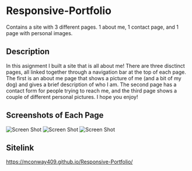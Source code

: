 # Responsive-Portfolio
Contains a site with 3 different pages. 1 about me, 1 contact page, and 1 page with personal images.

## Description
In this asignment I built a site that is all about me! There are three disctinct pages, all linked together through a navigation bar at the top of each page. The first is an about me page that shows a picture of me (and a bit of my dog) and gives a brief description of who I am. The second page has a contact form for people trying to reach me, and the third page shows a couple of different personal pictures. I hope you enjoy!

## Screenshots of Each Page

![Screen Shot](screenshot-mconway409-github-io-Responsive-Portfolio-1604794546290.png)
![Screen Shot](screenshot-mconway409-github-io-Responsive-Portfolio-contact-html-1604794593646.png)
![Screen Shot](screenshot-mconway409-github-io-Responsive-Portfolio-portfolio-html-1604794616285.png)


## Sitelink

https://mconway409.github.io/Responsive-Portfolio/
